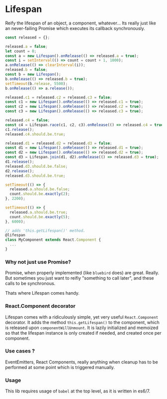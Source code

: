 Lifespan
========

Reify the lifespan of an object, a component, whatever... Its really just like an never-failing Promise which executes its callback synchronously.

```js
const released = {};

released.a = false;
let count = 0;
const a = new Lifespan().onRelease(() => released.a = true);
const i = setInterval(() => count = count + 1, 1000);
a.onRelease(() => clearInterval(i));
released.b = false;
const b = new Lifespan();
b.onRelease(() => released.b = true);
setTimeout(b.release, 5500);
b.onRelease(() => a.release());

released.c1 = released.c2 = released.c3 = false;
const c1 = new Lifespan().onRelease(() => released.c1 = true);
const c2 = new Lifespan().onRelease(() => released.c2 = true);
const c3 = new Lifespan().onRelease(() => released.c3 = true);

released.c4 = false;
const c4 = Lifespan.race(c1, c2, c3).onRelease(() => released.c4 = true);
c1.release();
released.c4.should.be.true;

released.d1 = released.d2 = released.d3 = false;
const d1 = new Lifespan().onRelease(() => released.d1 = true);
const d2 = new Lifespan().onRelease(() => released.d2 = true);
const d3 = Lifespan.join(d1, d2).onRelease(() => released.d3 = true);
d1.release();
released.d3.should.be.false;
d2.release();
released.d3.should.be.true;

setTimeout(() => {
  released.a.should.be.false;
  count.should.be.exactly(2);
}, 2200);

setTimeout(() => {
  released.a.should.be.true;
  count.should.be.exactly(5);
}, 6000);

// adds 'this.getLifespan()' method.
@lifespan
class MyComponent extends React.Component {
  ...
}
```

### Why not just use Promise?

Promise, when properly implemented (like `bluebird` does) are great. Really. But sometimes you just want to reifiy "something to call later", and these calls to be synchronous.

Thats where Lifespan comes handy.

### React.Component decorator

Lifespan comes with a ridiculously simple, yet very useful `React.Component` decorator. It adds the method `this.getLifespan()` to the component, which is released upon `componentWillUnmount`.
It is lazily initialized and memoized so that the lifespan instance is only created if needed, and created once per component.

### Use cases ?

EventEmitters, React Components, really anything when cleanup has to be performed at some point which is triggered manually.

### Usage

This lib requires usage of `babel` at the top level, as it is written in es6/7.
